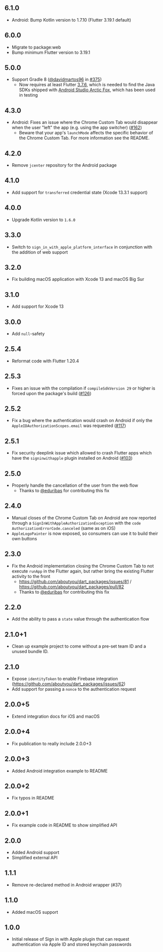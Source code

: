 ## 6.1.0

- Android: Bump Kotlin version to 1.7.10 (Flutter 3.19.1 default)

## 6.0.0

- Migrate to package:web
- Bump minimum Flutter version to 3.19.1

## 5.0.0

- Support Gradle 8 ([@davidmartos96](https://github.com/davidmartos96) in [#375](https://github.com/aboutyou/dart_packages/pull/375))
  - Now requires at least Flutter [3.7.6](https://github.com/flutter/flutter/wiki/Hotfixes-to-the-Stable-Channel#376-mar-01-2023), which is needed to find the Java SDKs shipped with [Android Studio Arctic Fox](https://android-developers.googleblog.com/2021/07/android-studio-arctic-fox-202031-stable.html), which has been used in testing

## 4.3.0

- Android: Fixes an issue where the Chrome Custom Tab would disappear when the user "left" the app (e.g. using the app switcher) ([#162](https://github.com/aboutyou/dart_packages/issues/162))
  - Beware that your app's `launchMode` affects the specific behavior of the Chrome Custom Tab. For more information see the README.

## 4.2.0

- Remove `jcenter` repository for the Android package

## 4.1.0

- Add support for `transferred` credential state (Xcode 13.3.1 support) 

## 4.0.0

- Upgrade Kotlin version to `1.6.0`

## 3.3.0

- Switch to `sign_in_with_apple_platform_interface` in conjunction with the addition of web support

## 3.2.0

- Fix building macOS application with Xcode 13 and macOS Big Sur

## 3.1.0

- Add support for Xcode 13

## 3.0.0

- Add `null`-safety

## 2.5.4

- Reformat code with Flutter 1.20.4

## 2.5.3

- Fixes an issue with the compilation if `compileSdkVersion 29` or higher is forced upon the package's build ([#126](https://github.com/aboutyou/dart_packages/pull/126))

## 2.5.2

- Fix a bug where the authentication would crash on Android if only the `AppleIDAuthorizationScopes.email` was requested ([#117](https://github.com/aboutyou/dart_packages/pull/117))

## 2.5.1

- Fix security deeplink issue which allowed to crash Flutter apps which have the `signinwithapple` plugin installed on Android ([#103](https://github.com/aboutyou/dart_packages/pull/103))

## 2.5.0

- Properly handle the cancellation of the user from the web flow
  - Thanks to [@eduribas](https://github.com/eduribas) for contributing this fix

## 2.4.0

- Manual closes of the Chrome Custom Tab on Android are now reported through a `SignInWithAppleAuthorizationException` with the `code` `AuthorizationErrorCode.canceled` (same as on iOS)
- `AppleLogoPainter` is now exposed, so consumers can use it to build their own buttons

## 2.3.0

- Fix the Android implementation closing the Chrome Custom Tab to not execute `runApp` in the Flutter again, but rather bring the existing Flutter activity to the front
  - https://github.com/aboutyou/dart_packages/issues/81 / https://github.com/aboutyou/dart_packages/pull/82
  - Thanks to [@eduribas](https://github.com/eduribas) for contributing this fix

## 2.2.0

- Add the ability to pass a `state` value through the authentication flow

## 2.1.0+1

- Clean up example project to come without a pre-set team ID and a unused bundle ID.

## 2.1.0

- Expose `identityToken` to enable Firebase integration (https://github.com/aboutyou/dart_packages/issues/62)
- Add support for passing a `nonce` to the authentication request

## 2.0.0+5

- Extend integration docs for iOS and macOS

## 2.0.0+4

- Fix publication to really include 2.0.0+3

## 2.0.0+3

- Added Android integration example to README

## 2.0.0+2

- Fix typos in README

## 2.0.0+1

- Fix example code in README to show simplified API

## 2.0.0

- Added Android support
- Simplified external API

## 1.1.1

- Remove re-declared method in Android wrapper (#37)

## 1.1.0

- Added macOS support

## 1.0.0

- Initial release of Sign in with Apple plugin that can request authentication via Apple ID and stored keychain passwords
